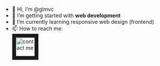 - 👋 Hi, I’m @glmvc
- 👀 I’m getting started with **web development**
- 🌱 I’m currently learning responsive web design (frontend)
- 📫 How to reach me:\
<a href="http://www.youtube.com/watch?feature=player_embedded&v=dQw4w9WgXcQ
" target="_blank"><img src="https://cdn.pixabay.com/photo/2018/04/28/17/38/contact-icon-3357824_1280.png" 
alt="contact me" width="50" height="50" border="10" /></a>


<!---
glmvc/glmvc is a ✨ special ✨ repository because its `README.md` (this file) appears on your GitHub profile.
You can click the Preview link to take a look at your changes.
--->
